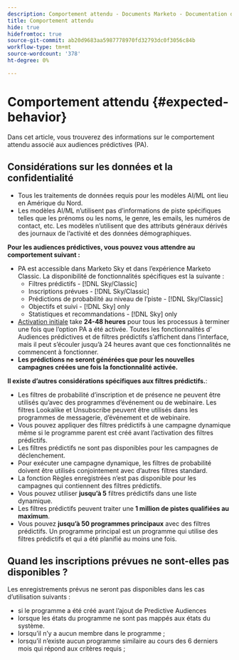 ```yaml
---
description: Comportement attendu - Documents Marketo - Documentation du produit
title: Comportement attendu
hide: true
hidefromtoc: true
source-git-commit: ab20d9683aa5987778970fd32793dc0f3056c84b
workflow-type: tm+mt
source-wordcount: '378'
ht-degree: 0%

---
```


# Comportement attendu {#expected-behavior}

Dans cet article, vous trouverez des informations sur le comportement attendu associé aux audiences prédictives (PA).

## Considérations sur les données et la confidentialité

* Tous les traitements de données requis pour les modèles AI/ML ont lieu en Amérique du Nord.
* Les modèles AI/ML n’utilisent pas d’informations de piste spécifiques telles que les prénoms ou les noms, le genre, les emails, les numéros de contact, etc. Les modèles n’utilisent que des attributs généraux dérivés des journaux de l’activité et des données démographiques.

**Pour les audiences prédictives, vous pouvez vous attendre au comportement suivant :**

* PA est accessible dans Marketo Sky et dans l’expérience Marketo Classic. La disponibilité de fonctionnalités spécifiques est la suivante :
   * Filtres prédictifs - [!DNL Sky/Classic]
   * Inscriptions prévues - [!DNL Sky/Classic]
   * Prédictions de probabilité au niveau de l’piste - [!DNL Sky/Classic]
   * Objectifs et suivi - [!DNL Sky] only
   * Statistiques et recommandations - [!DNL Sky] only
* [Activation initiale](/help/marketo/product-docs/marketo-sky/getting-started-with-predictive-audiences.md) take **24-48 heures** pour tous les processus à terminer une fois que l’option PA a été activée. Toutes les fonctionnalités d’ Audiences prédictives et de filtres prédictifs s’affichent dans l’interface, mais il peut s’écouler jusqu’à 24 heures avant que ces fonctionnalités ne commencent à fonctionner.
* **Les prédictions ne seront générées que pour les nouvelles campagnes créées une fois la fonctionnalité activée.**

**Il existe d’autres considérations spécifiques aux filtres prédictifs.**:

* Les filtres de probabilité d’inscription et de présence ne peuvent être utilisés qu’avec des programmes d’événement ou de webinaire. Les filtres Lookalike et Unsubscribe peuvent être utilisés dans les programmes de messagerie, d’événement et de webinaire.
* Vous pouvez appliquer des filtres prédictifs à une campagne dynamique même si le programme parent est créé avant l’activation des filtres prédictifs.
* Les filtres prédictifs ne sont pas disponibles pour les campagnes de déclenchement.
* Pour exécuter une campagne dynamique, les filtres de probabilité doivent être utilisés conjointement avec d’autres filtres standard.
* La fonction Règles enregistrées n’est pas disponible pour les campagnes qui contiennent des filtres prédictifs.
* Vous pouvez utiliser **jusqu’à 5** filtres prédictifs dans une liste dynamique.
* Les filtres prédictifs peuvent traiter une **1 million de pistes qualifiées au maximum**.
* Vous pouvez **jusqu’à 50 programmes principaux** avec des filtres prédictifs. Un programme principal est un programme qui utilise des filtres prédictifs et qui a été planifié au moins une fois.

## Quand les inscriptions prévues ne sont-elles pas disponibles ?

Les enregistrements prévus ne seront pas disponibles dans les cas d’utilisation suivants :

* si le programme a été créé avant l’ajout de Predictive Audiences
* lorsque les états du programme ne sont pas mappés aux états du système.
* lorsqu’il n’y a aucun membre dans le programme ;
* lorsqu’il n’existe aucun programme similaire au cours des 6 derniers mois qui répond aux critères requis ;
